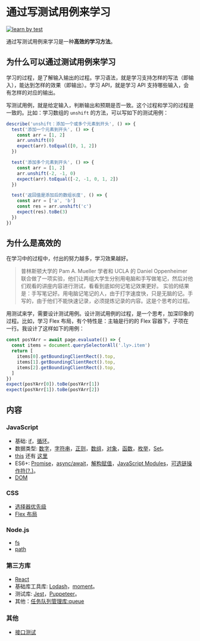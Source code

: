# 通过写测试用例来学习
[![learn by test](https://circleci.com/gh/iamjoel/learn-by-test.svg?style=svg)](https://circleci.com/gh/iamjoel/learn-by-test)

通过写测试用例来学习是一种**高效的学习方法**。

## 为什么可以通过测试用例来学习
学习的过程，是了解输入输出的过程。学习语法，就是学习支持怎样的写法（即输入），能达到怎样的效果（即输出）。学习 API，就是学习 API 支持哪些输入，会有怎样的对应的输出。

写测试用例，就是给定输入，判断输出和预期是否一致。这个过程和学习的过程是一致的。比如：学习数组的 `unshift` 的方法，可以写如下的测试用例：
```js
describe('unshift：添加一个或多个元素到开头', () => {
  test('添加一个元素到开头', () => {
    const arr = [1, 2]
    arr.unshift(0)
    expect(arr).toEqual([0, 1, 2])
  })

  test('添加多个元素到开头', () => {
    const arr = [1, 2]
    arr.unshift(-2, -1, 0)
    expect(arr).toEqual([-2, -1, 0, 1, 2])
  })

  test('返回值是添加后的数组长度', () => {
    const arr = ['a', 'b']
    const res = arr.unshift('c')
    expect(res).toBe(3)
  })
})
```

## 为什么是高效的
在学习中的过程中，付出的努力越多，学习效果越好。

> 普林斯顿大学的 Pam A. Mueller 学者和 UCLA 的 Daniel Oppenheimer 联合做了一项实验，他们让两组大学生分别用电脑和手写做笔记，然后对他们观看的讲座内容进行测试，看看到底如何记笔记效果更好。
> 实验的结果是：手写笔记好。用电脑记笔记的人，由于打字速度快，只是无脑的记。手写的，由于他们不能快速记录，必须提炼记录的内容。这是个思考的过程。

用测试来学，需要设计测试用例。设计测试用例的过程，是一个思考，加深印象的过程。比如，学习 Flex 布局，有个特性是：主轴是行的的 Flex 容器下，子项在一行。我设计了这样如下的用例：
```js
const posYArr = await page.evaluate(() => {
  const items = document.querySelectorAll('.ly>.item')
  return [
    items[0].getBoundingClientRect().top,
    items[1].getBoundingClientRect().top,
    items[2].getBoundingClientRect().top,
  ]
})
expect(posYArr[0]).toBe(posYArr[1])
expect(posYArr[1]).toBe(posYArr[2])
```


## 内容
### JavaScript
* 基础: [if](code/src/js/basic/if.spec.ts)，[循环](code/src/js/basic/loop.spec.ts)。
* 数据类型: [数字](code/src/js/data-type/number.spec.ts)，[字符串](code/src/js/data-type/string.spec.ts)，[正则](code/src/js/data-type/regexp.spec.ts)，[数组](code/src/js/data-type/array.spec.ts)，[对象](code/src/js/data-type/object.spec.ts)，[函数](code/src/js/data-type/function.spec.ts)，[枚举](code/src/js/data-type/enum.spec.ts)，[Set](code/src/js/data-type/set.spec.ts)。
* [this](code/src/js/this/index.spec.ts) 还有 [这里](code/src/js/this/index.e2e.spec.ts)
* ES6+: [Promise](code/src/js/es6/promise.spec.ts)，[async/await](code/src/js/es6/async-await.spec.ts)，[解构赋值](code/src/js/es6/destructuring-assignment.spec.ts)，[JavaScript Modules](code/src/js/es6/module/index.spec.ts)，[可选链操作符(?.)](code/src/js/es6/optional-chain.spec.ts)。
* [DOM](code/src/js/dom/index.e2e.spec.ts)

### CSS
* [选择器优先级](code/src/css/selector-priority/index.e2e.spec.ts)
* [Flex 布局](code/src/css/flex/index.e2e.spec.ts)

### Node.js
* [fs](code/src/node/fs/index.spec.ts)
* [path](code/src/node/path.spec.ts)

### 第三方库
* [React](code/src/libs/react/Button.spec.tsx)
* 基础库工具库: [Lodash](code/src/libs/lodash.spec.ts)，[moment](code/src/libs/moment.spec.ts)。
* 测试库: [Jest](code/src/libs/jest/index.spec.ts)，[Puppeteer](code/src/libs/puppeteer/index.e2e.spec.ts)。
* 其他：[任务队列管理库:queue](code/src/libs/other/queue/index.spec.ts)

### 其他
* [接口测试](code/src/api/index.api.spec.ts)